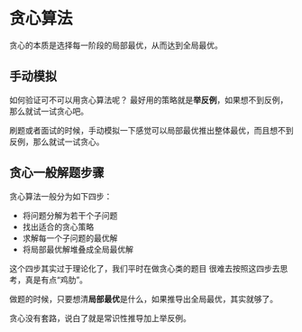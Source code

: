 # 贪心算法
贪心的本质是选择每一阶段的局部最优，从而达到全局最优。

## 手动模拟
如何验证可不可以用贪心算法呢？
    最好用的策略就是**举反例**，如果想不到反例，那么就试一试贪心吧。

刷题或者面试的时候，手动模拟一下感觉可以局部最优推出整体最优，而且想不到反例，那么就试一试贪心。


## 贪心一般解题步骤
贪心算法一般分为如下四步：
  *  将问题分解为若干个子问题
  *  找出适合的贪心策略
  *  求解每一个子问题的最优解
  *  将局部最优解堆叠成全局最优解

这个四步其实过于理论化了，我们平时在做贪心类的题目 很难去按照这四步去思考，真是有点“鸡肋”。

做题的时候，只要想清**局部最优**是什么，如果推导出全局最优，其实就够了。

贪心没有套路，说白了就是常识性推导加上举反例。